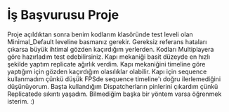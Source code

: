 # İş Başvurusu Proje

Proje açıldıktan sonra benim kodlarım klasöründe test leveli olan Minimal_Default leveline basmanız gerekir.
Gereksiz referans hataları çıkarsa büyük ihtimal gözden kaçırdığım yerlerden. 
Kodları Multiplayera göre hazırladım test edebilirsiniz. 
Kapı mekaniği basit düzeyde en hızlı şekilde yaptım replicate ağırlık verdim. 
Kapı mekaniğini timeline göre yaptığım için gözden kaçırdığım olasılıklar olabilir. 
Kapı için sequence kullanmadım çünkü düşük FPSde sequence timeline'ı doğru ilerlemediğini düşünüyorum.
Başta kullandığım Dispatcherların pinlerini çıkardım çünkü Replicatede sıkıntı yaşadım. Bilmediğim başka bir yöntem varsa öğrenmek isterim. :)
